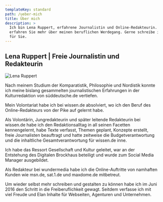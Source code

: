 ```yaml
---
templateKey: standard
path: /ueber-mich
title: Über mich
description: >
  Ich bin Lena Ruppert, erfahrene Journalistin und Online-Redakteurin. Hier
  erfahren Sie mehr über meinen beruflichen Werdegang. Gerne schreibe ich auch
  für Sie.
---
```


## Lena Ruppert | Freie Journalistin und Redakteurin

![Lena Ruppert](/img/lena-ruppert.jpg)

Nach meinem Studium der Komparatistik, Philosophie und Nordistik konnte ich meine bislang gesammelten journalistischen Erfahrungen in der Kulturredaktion von süddeutsche.de vertiefen.

Mein Volontariat habe ich bei wissen.de absolviert, wo ich den Beruf des Online-Redakteurs von der Pike auf gelernt habe.

Als Volontärin, Jungredakteurin und später leitende Redakteurin bei wissen.de habe ich den Redaktionsalltag in all seinen Facetten kennengelernt, habe Texte verfasst, Themen geplant, Konzepte erstellt, freie Journalisten beauftragt und hatte zeitweise die Budgetverantwortung und die inhaltliche Gesamtverantwortung für wissen.de inne.

Ich habe das Ressort Gesellschaft und Kultur geleitet, war an der Entstehung des Digitalen Brockhaus beteiligt und wurde zum Social Media Manager ausgebildet.

Als Redakteur bei wundermedia habe ich die Online-Auftritte von namhaften Kunden wie msn.de, sat.1.de und maxdome.de mitbetreut.

Um wieder selbst mehr schreiben und gestalten zu können habe ich im Juni 2016 den Schritt in die Freiberuflichkeit gewagt. Seitdem verfasse ich mit viel Freude und Elan Inhalte für Webseiten, Agenturen und Unternehmen.
